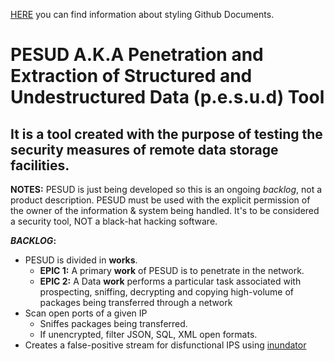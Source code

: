 [HERE](https://help.github.com/en/articles/basic-writing-and-formatting-syntax) you can find information about styling Github Documents. 
# PESUD A.K.A Penetration and Extraction of Structured and Undestructured Data (p.e.s.u.d) Tool
## It is a tool created with the purpose of testing the security measures of remote data storage facilities.
**NOTES:** PESUD is just being developed so this is an ongoing _backlog_, not a product description.
           PESUD must be used with the explicit permission of the owner of the information & system being handled. It's to be considered a security tool, NOT a black-hat hacking software. 


***BACKLOG*:**
- PESUD is divided in **works**.
  - **EPIC 1:** A primary **work** of PESUD is to penetrate in the network. 
  - **EPIC 2:** A Data **work** performs a particular task associated with prospecting, sniffing, decrypting and copying high-volume of packages being transferred through a network
- Scan open ports of a given IP
  - Sniffes packages being transferred. 
  - If unencrypted, filter JSON, SQL, XML open formats. 
- Creates a false-positive stream for disfunctional IPS using [inundator](http://inundator.sourceforge.net/)


